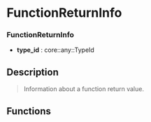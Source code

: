 # FunctionReturnInfo

### FunctionReturnInfo

- **type\_id** : core::any::TypeId

## Description

>  Information about a function return value.

## Functions


